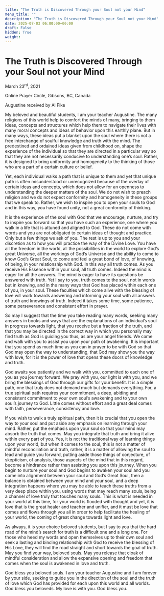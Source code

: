 ```yaml
---
title: "The Truth is Discovered Through your Soul not your Mind"
menu_title: ""
description: "The Truth is Discovered Through your Soul not your Mind"
date: 2025-07-03 06:00:00+00:00
draft: False
hidden: True
weight:
---
```

# The Truth is Discovered Through your Soul not your Mind

March 23<sup>rd</sup>, 2021

Online Prayer Circle, Gibsons, BC, Canada

Augustine received by Al Fike

My beloved and beautiful students, I am your teacher Augustine. The many religions of this world help to comfort the minds of many, bringing to them ideas, concepts and structures which help them to navigate their lives with many moral concepts and ideas of behavior upon this earthly plane. But in many ways, these ideas put a blanket upon the soul where there is not a free interchange of soulful knowledge and truth with the mind. The predestined and ordained ideas given from childhood on, shape the experience of the individual so that they are directed in a particular way so that they are not necessarily conducive to understanding one’s soul. Rather, it is designed to bring uniformity and homogeneity to the thinking of those who are a part of a certain culture or belief.

Yet, each individual walks a path that is unique to them and yet that unique path is often misunderstood or unrecognized because of the overlay of certain ideas and concepts, which does not allow for an openness to understanding the deeper matters of the soul. We do not wish to preach religion and we do not expect conformity and homogeneity in these groups that we speak to. Rather, we wish to inspire you to open your souls to God and in this way, you have found unity, not a great conformity of thinking.

It is the experience of the soul with God that we encourage, nurture, and try to inspire you forward so that you have such an experience, one where you walk in a life that is attuned and aligned to God. These do not come with words and you are not obligated to certain ideas of thought and practice. Only but a few things we ask of you. The rest is up to you and your discretion as to how you will practice the way of the Divine Love. You have all the freedom in the world, all the possibilities in the world to explore God’s great Universe, all the workings of God’s Universe and the ability to come to know God’s Great Soul, to come and feel a great bond of love, of knowing, of being, in your relationship with God. In this way all truth comes. As you receive His Essence within your soul, all truth comes. Indeed the mind is eager for all the answers. The mind is eager to have its questions be answered with truth. Yet I say to you, truth comes to the soul, not in words but in knowing, and in the many ways that God has placed within each one of you, in your soul. These faculties which come alive with the blessing of love will work towards answering and informing your soul with all answers of truth and knowings of truth. Indeed it takes some time, some patience, some perseverance and consistent effort in prayer.

So may I suggest that the time you take reading many words, seeking many answers in books and ways that are the explanations of an individual’s soul in progress towards light, that you receive but a fraction of the truth, and that you may be directed in the correct way in which you personally may find truth as God is guiding you thus, as are your angel friends. We come and walk with you to assist you upon your path of awakening. It is important that you spend as much time as you can in prayer to be with God so that God may open the way to understanding, that God may show you the way with love, for it is the power of love that opens these doors of knowledge and truth.

God awaits you patiently and we walk with you, committed to each one of you as you journey forward. We pray with you, our light is with you, and we bring the blessings of God through our gifts for your benefit. It is a simple path, one that truly does not demand much but demands everything. For, a true spiritual path requires your commitment, a deep, abiding and consistent commitment to your own soul’s awakening and to your own soul’s journey to God. Little comes without effort and a great deal comes with faith, perseverance, consistency and love.

If you wish to walk a truly spiritual path, then it is crucial that you open the way to your soul and put aside any emphasis on learning through your mind. Rather, put the emphasis upon your soul so that your mind may absorb the truth that comes. May you integrate that truth and bring it alive within every part of you. Yes, it is not the traditional way of learning things upon your world, but when it comes to the soul, this is not a matter of mindful reconciliation and truth, rather, it is a matter of allowing the soul to lead and guide you forward, putting aside those things of conjecture, of skepticism, of analysis, those aspects of the mind that in this regard, become a hindrance rather than assisting you upon this journey. When you begin to nurture your soul and God begins to awaken your soul and you come into alignment between your soul and God’s Great Soul, then a balance is obtained between your mind and your soul, and a deep integration happens where you may be able to teach these truths from a very deep place within you, using words that may reach many souls, being a channel of love truly that touches many souls. This is what is needed in your world at this time, for your world is flooded with thought and yet, it is love that is the great healer and teacher and unifier, and it must be love that comes and flows through you all in order to help facilitate the healing of your world, the coming of great change towards light and love.

As always, it is your choice beloved students, but I say to you that the hard road of the mind’s search for truth is a difficult one and a long one. For those who heed my words and open themselves up to their own soul and seek a lasting and binding relationship with God to receive the blessing of His Love, they will find the road straight and short towards the goal of truth. May you find your way, beloved souls. May you release that cloak of mindful consideration and allow the expansive opening and freedom that comes when the soul is awakened in love and truth.

God bless you beloved souls. I am your teacher Augustine and I am forever by your side, seeking to guide you in the direction of the soul and the truth of love which God has provided for each upon this world and all worlds. God bless you beloveds. My love is with you. God bless you.
